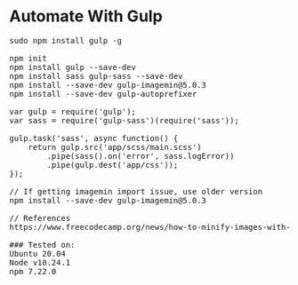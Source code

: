 # Automate With Gulp

<pre>
sudo npm install gulp -g

npm init
npm install gulp --save-dev
npm install sass gulp-sass --save-dev
npm install --save-dev gulp-imagemin@5.0.3
npm install --save-dev gulp-autoprefixer

var gulp = require('gulp');
var sass = require('gulp-sass')(require('sass'));

gulp.task('sass', async function() {
    return gulp.src('app/scss/main.scss')
        .pipe(sass().on('error', sass.logError))
        .pipe(gulp.dest('app/css'));
});

// If getting imagemin import issue, use older version
npm install --save-dev gulp-imagemin@5.0.3

// References
https://www.freecodecamp.org/news/how-to-minify-images-with-gulp-gulp-imagemin-and-boost-your-sites-performance-6c226046e08e/

### Tested on:
Ubuntu 20.04
Node v10.24.1
npm 7.22.0
</pre>